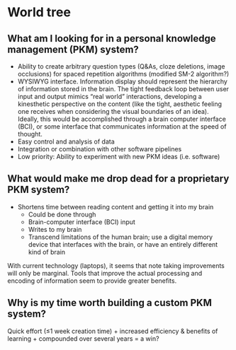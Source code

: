 # World tree

## What am I looking for in a personal knowledge management (PKM) system?
* Ability to create arbitrary question types (Q&As, cloze deletions, image occlusions) for spaced repetition algorithms (modified SM-2 algorithm?)
* WYSIWYG interface. Information display should represent the hierarchy of information stored in the brain. The tight feedback loop between user input and output mimics “real world” interactions, developing a kinesthetic perspective on the content (like the tight, aesthetic feeling one receives when considering the visual boundaries of an idea). Ideally, this would be accomplished through a brain computer interface (BCI), or some interface that communicates information at the speed of thought.
* Easy control and analysis of data
* Integration or combination with other software pipelines
* Low priority: Ability to experiment with new PKM ideas (i.e. software)


## What would make me drop dead for a proprietary PKM system? 
* Shortens time between reading content and getting it into my brain
  * Could be done through
  * Brain-computer interface (BCI) input
  * Writes to my brain
  * Transcend limitations of the human brain; use a digital memory device that interfaces with the brain, or have an entirely different kind of brain

With current technology (laptops), it seems that note taking improvements will only be marginal. Tools that improve the actual processing and encoding of information seem to provide greater benefits. 

## Why is my time worth building a custom PKM system?

Quick effort (≤1 week creation time) + increased efficiency & benefits of learning + compounded over several years = a win?
